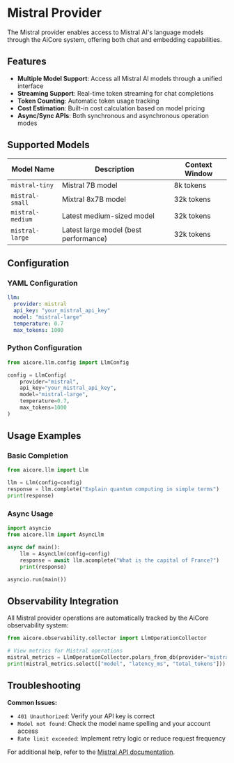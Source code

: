 
# Mistral Provider

The Mistral provider enables access to Mistral AI's language models through the AiCore system, offering both chat and embedding capabilities.

## Features

- **Multiple Model Support**: Access all Mistral AI models through a unified interface
- **Streaming Support**: Real-time token streaming for chat completions
- **Token Counting**: Automatic token usage tracking
- **Cost Estimation**: Built-in cost calculation based on model pricing
- **Async/Sync APIs**: Both synchronous and asynchronous operation modes

## Supported Models

| Model Name       | Description                     | Context Window |
|------------------|---------------------------------|----------------|
| `mistral-tiny`   | Mistral 7B model               | 8k tokens      |
| `mistral-small`  | Mixtral 8x7B model             | 32k tokens     |
| `mistral-medium` | Latest medium-sized model      | 32k tokens     |
| `mistral-large`  | Latest large model (best performance) | 32k tokens |

## Configuration

### YAML Configuration

```yaml
llm:
  provider: mistral
  api_key: "your_mistral_api_key"
  model: "mistral-large"
  temperature: 0.7
  max_tokens: 1000
```

### Python Configuration

```python
from aicore.llm.config import LlmConfig

config = LlmConfig(
    provider="mistral",
    api_key="your_mistral_api_key",
    model="mistral-large",
    temperature=0.7,
    max_tokens=1000
)
```

## Usage Examples

### Basic Completion

```python
from aicore.llm import Llm

llm = Llm(config=config)
response = llm.complete("Explain quantum computing in simple terms")
print(response)
```

### Async Usage

```python
import asyncio
from aicore.llm import AsyncLlm

async def main():
    llm = AsyncLlm(config=config)
    response = await llm.acomplete("What is the capital of France?")
    print(response)

asyncio.run(main())
```

## Observability Integration

All Mistral provider operations are automatically tracked by the AiCore observability system:

```python
from aicore.observability.collector import LlmOperationCollector

# View metrics for Mistral operations
mistral_metrics = LlmOperationCollector.polars_from_db(provider="mistral")
print(mistral_metrics.select(["model", "latency_ms", "total_tokens"]))
```

## Troubleshooting

**Common Issues:**
- `401 Unauthorized`: Verify your API key is correct
- `Model not found`: Check the model name spelling and your account access
- `Rate limit exceeded`: Implement retry logic or reduce request frequency

For additional help, refer to the [Mistral API documentation](https://docs.mistral.ai/).